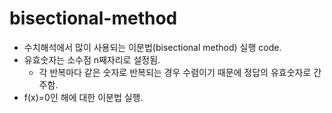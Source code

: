 # bisectional-method
- 수치해석에서 많이 사용되는 이분법(bisectional method) 실행 code.
- 유효숫자는 소수점 n째자리로 설정됨.
    - 각 반복마다 같은 숫자로 반복되는 경우 수렴이기 때문에 정답의 유효숫자로 간주함.
- f(x)=0인 해에 대한 이분법 실행.

